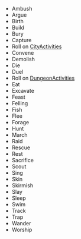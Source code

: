 
* Ambush
* Argue
* Birth
* Build
* Bury
* Capture
* Roll on [CityActivities](City/CityActivities)
* Convene
* Demolish
* Die
* Duel
* Roll on [DungeonActivities](Dungeons/DungeonActivities)
* Eat
* Excavate
* Feast
* Felling
* Fish
* Flee
* Forage
* Hunt
* March
* Raid
* Rescue
* Rest
* Sacrifice
* Scout
* Sing
* Skin
* Skirmish
* Slay
* Sleep
* Swim
* Track
* Trap
* Wander
* Worship